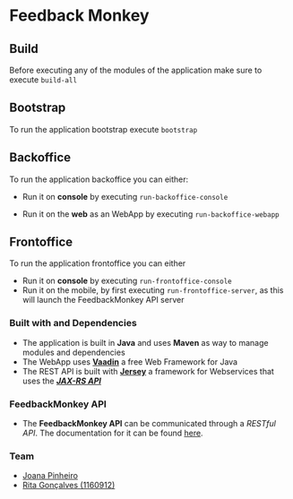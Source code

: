 # Feedback Monkey


## Build

Before executing any of the modules of the application make sure to execute ``build-all``

## Bootstrap

To run the application bootstrap execute ``bootstrap``

## Backoffice

To run the application backoffice you can either:

- Run it on **console** by executing ``run-backoffice-console``

- Run it on the **web** as an WebApp by executing ``run-backoffice-webapp``

## Frontoffice

To run the application frontoffice you can either

- Run it on **console** by executing ``run-frontoffice-console``
- Run it on the mobile, by first executing ``run-frontoffice-server``, as this
will launch the FeedbackMonkey API server


### Built with and Dependencies

- The application is built in **Java** and uses **Maven** as way to manage modules and dependencies
- The WebApp uses [**Vaadin**](https://vaadin.com/) a free Web Framework for Java
- The REST API is built with [**Jersey**](https://jersey.github.io/) a framework for Webservices that uses the [***JAX-RS API***](https://github.com/jax-rs)

### FeedbackMonkey API

- The **FeedbackMonkey API** can be communicated through a *RESTful API*. The documentation for it
can be found [here](https://bitbucket.org/lei-isep/cdioil-2017-g003/wiki/EngenhariaRequisitos/RestAPI.md).

### Team

- [Joana Pinheiro](https://bitbucket.org/1161380/)
- [Rita Gonçalves (1160912)](https://bitbucket.org/ritagsoraia/)
